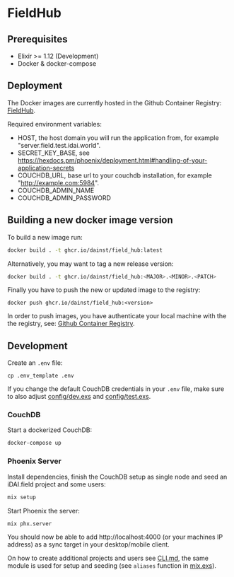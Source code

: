# FieldHub

## Prerequisites

* Elixir >= 1.12 (Development)
* Docker & docker-compose


## Deployment

The Docker images are currently hosted in the Github Container Registry: [FieldHub](https://github.com/dainst/idai-field/pkgs/container/field_hub).

Required environment variables:
* HOST, the host domain you will run the application from, for example "server.field.test.idai.world".
* SECRET_KEY_BASE, see https://hexdocs.pm/phoenix/deployment.html#handling-of-your-application-secrets
* COUCHDB_URL, base url to your couchdb installation, for example "http://example.com:5984".
* COUCHDB_ADMIN_NAME
* COUCHDB_ADMIN_PASSWORD

## Building a new docker image version


To build a new image run:

```bash
docker build . -t ghcr.io/dainst/field_hub:latest
```

Alternatively, you may want to tag a new release version:
```bash
docker build . -t ghcr.io/dainst/field_hub:<MAJOR>.<MINOR>.<PATCH>
```


Finally you have to push the new or updated image to the registry:
```
docker push ghcr.io/dainst/field_hub:<version>
```

In order to push images, you have authenticate your local machine with the the registry, see: [Github Container Registry](https://docs.github.com/en/packages/working-with-a-github-packages-registry/working-with-the-container-registry).



## Development
Create an `.env` file:

```
cp .env_template .env
```

If you change the default CouchDB credentials in your `.env` file, make sure to also adjust [config/dev.exs](config/dev.exs) and [config/test.exs](config/test.exs).

### CouchDB
Start a dockerized CouchDB:

```bash
docker-compose up
```

### Phoenix Server
Install dependencies, finish the CouchDB setup as single node and seed an iDAI.field project and some users:

```bash
mix setup
```

Start Phoenix the server:

```bash
mix phx.server
``` 

You should now be able to add http://localhost:4000 (or your machines IP address) as a sync target in your desktop/mobile client.

On how to create additional projects and users see [CLI.md](CLI.md), the same module is used for setup and seeding (see `aliases` function in [mix.exs](mix.exs)).
